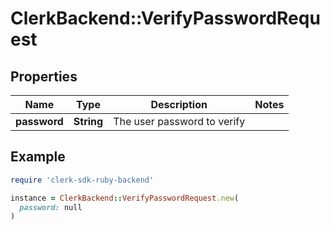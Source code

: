 # ClerkBackend::VerifyPasswordRequest

## Properties

| Name | Type | Description | Notes |
| ---- | ---- | ----------- | ----- |
| **password** | **String** | The user password to verify |  |

## Example

```ruby
require 'clerk-sdk-ruby-backend'

instance = ClerkBackend::VerifyPasswordRequest.new(
  password: null
)
```

